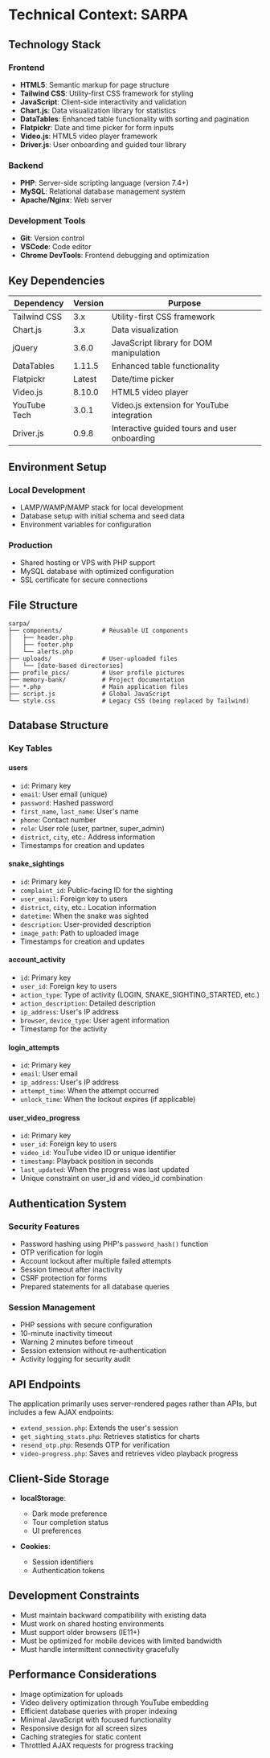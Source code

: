 # Technical Context: SARPA

## Technology Stack

### Frontend

- **HTML5**: Semantic markup for page structure
- **Tailwind CSS**: Utility-first CSS framework for styling
- **JavaScript**: Client-side interactivity and validation
- **Chart.js**: Data visualization library for statistics
- **DataTables**: Enhanced table functionality with sorting and pagination
- **Flatpickr**: Date and time picker for form inputs
- **Video.js**: HTML5 video player framework
- **Driver.js**: User onboarding and guided tour library

### Backend

- **PHP**: Server-side scripting language (version 7.4+)
- **MySQL**: Relational database management system
- **Apache/Nginx**: Web server

### Development Tools

- **Git**: Version control
- **VSCode**: Code editor
- **Chrome DevTools**: Frontend debugging and optimization

## Key Dependencies

| Dependency   | Version | Purpose                                      |
| ------------ | ------- | -------------------------------------------- |
| Tailwind CSS | 3.x     | Utility-first CSS framework                  |
| Chart.js     | 3.x     | Data visualization                           |
| jQuery       | 3.6.0   | JavaScript library for DOM manipulation      |
| DataTables   | 1.11.5  | Enhanced table functionality                 |
| Flatpickr    | Latest  | Date/time picker                             |
| Video.js     | 8.10.0  | HTML5 video player                           |
| YouTube Tech | 3.0.1   | Video.js extension for YouTube integration   |
| Driver.js    | 0.9.8   | Interactive guided tours and user onboarding |

## Environment Setup

### Local Development

- LAMP/WAMP/MAMP stack for local development
- Database setup with initial schema and seed data
- Environment variables for configuration

### Production

- Shared hosting or VPS with PHP support
- MySQL database with optimized configuration
- SSL certificate for secure connections

## File Structure

```
sarpa/
├── components/           # Reusable UI components
│   ├── header.php
│   ├── footer.php
│   └── alerts.php
├── uploads/              # User-uploaded files
│   └── [date-based directories]
├── profile_pics/         # User profile pictures
├── memory-bank/          # Project documentation
├── *.php                 # Main application files
├── script.js             # Global JavaScript
└── style.css             # Legacy CSS (being replaced by Tailwind)
```

## Database Structure

### Key Tables

#### users

- `id`: Primary key
- `email`: User email (unique)
- `password`: Hashed password
- `first_name`, `last_name`: User's name
- `phone`: Contact number
- `role`: User role (user, partner, super_admin)
- `district`, `city`, etc.: Address information
- Timestamps for creation and updates

#### snake_sightings

- `id`: Primary key
- `complaint_id`: Public-facing ID for the sighting
- `user_email`: Foreign key to users
- `district`, `city`, etc.: Location information
- `datetime`: When the snake was sighted
- `description`: User-provided description
- `image_path`: Path to uploaded image
- Timestamps for creation and updates

#### account_activity

- `id`: Primary key
- `user_id`: Foreign key to users
- `action_type`: Type of activity (LOGIN, SNAKE_SIGHTING_STARTED, etc.)
- `action_description`: Detailed description
- `ip_address`: User's IP address
- `browser`, `device_type`: User agent information
- Timestamp for the activity

#### login_attempts

- `id`: Primary key
- `email`: User email
- `ip_address`: User's IP address
- `attempt_time`: When the attempt occurred
- `unlock_time`: When the lockout expires (if applicable)

#### user_video_progress

- `id`: Primary key
- `user_id`: Foreign key to users
- `video_id`: YouTube video ID or unique identifier
- `timestamp`: Playback position in seconds
- `last_updated`: When the progress was last updated
- Unique constraint on user_id and video_id combination

## Authentication System

### Security Features

- Password hashing using PHP's `password_hash()` function
- OTP verification for login
- Account lockout after multiple failed attempts
- Session timeout after inactivity
- CSRF protection for forms
- Prepared statements for all database queries

### Session Management

- PHP sessions with secure configuration
- 10-minute inactivity timeout
- Warning 2 minutes before timeout
- Session extension without re-authentication
- Activity logging for security audit

## API Endpoints

The application primarily uses server-rendered pages rather than APIs, but includes a few AJAX endpoints:

- `extend_session.php`: Extends the user's session
- `get_sighting_stats.php`: Retrieves statistics for charts
- `resend_otp.php`: Resends OTP for verification
- `video-progress.php`: Saves and retrieves video playback progress

## Client-Side Storage

- **localStorage**:

  - Dark mode preference
  - Tour completion status
  - UI preferences

- **Cookies**:
  - Session identifiers
  - Authentication tokens

## Development Constraints

- Must maintain backward compatibility with existing data
- Must work on shared hosting environments
- Must support older browsers (IE11+)
- Must be optimized for mobile devices with limited bandwidth
- Must handle intermittent connectivity gracefully

## Performance Considerations

- Image optimization for uploads
- Video delivery optimization through YouTube embedding
- Efficient database queries with proper indexing
- Minimal JavaScript with focused functionality
- Responsive design for all screen sizes
- Caching strategies for static content
- Throttled AJAX requests for progress tracking

